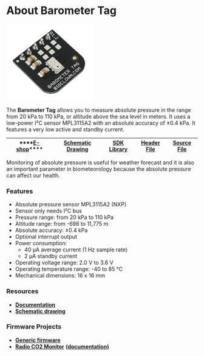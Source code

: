 # About Barometer Tag

![](../.gitbook/assets/_basics_module-overview_barometer-tag.png)

The **Barometer Tag** allows you to measure absolute pressure in the range from 20 kPa to 110 kPa, or altitude above the sea level in meters. It uses a low-power I²C sensor MPL3115A2 with an absolute accuracy of ±0.4 kPa. It features a very low active and standby current.

| \*\*\*\*[**E-shop**](https://shop.bigclown.com/barometer-tag)\*\*\*\* | [**Schematic Drawing**](https://github.com/bigclownlabs/bc-hardware/tree/master/out/bc-tag-barometer) | [**SDK Library**](https://sdk.bigclown.com/group__bc__tag__barometer) | [**Header File**](https://github.com/bigclownlabs/bcf-sdk/blob/master/bcl/inc/bc_tag_barometer.h) | [**Source File**](https://github.com/bigclownlabs/bcf-sdk/blob/master/bcl/src/bc_tag_barometer.c) |
| :---: | :---: | :---: | :---: | :---: |


Monitoring of absolute pressure is useful for weather forecast and it is also an important parameter in biometeorology because the absolute pressure can affect our health.

### Features <a id="features"></a>

* Absolute pressure sensor MPL3115A2 \(NXP\)
* Sensor only needs I²C bus
* Pressure range: from 20 kPa to 110 kPa
* Altitude range: from -698 to 11,775 m
* Absolute accuracy: ±0.4 kPa
* Optional interrupt output
* Power consumption:
  * 40 µA average current \(1 Hz sample rate\)
  * 2 µA standby current
* Operating voltage range: 2.0 V to 3.6 V
* Operating temperature range: -40 to 85 °C
* Mechanical dimensions: 16 x 16 mm

### Resources <a id="resources"></a>

* [**Documentation**](https://www.bigclown.com/doc/hardware/about-barometer-tag/)
* [**Schematic drawing**](https://github.com/bigclownlabs/bc-hardware/tree/master/out/bc-tag-barometer)

### Firmware Projects <a id="firmware-projects"></a>

* [**Generic firmware**](https://github.com/bigclownlabs/bcf-generic-node/releases)
* [**Radio CO2 Monitor**](https://github.com/bigclownlabs/bcf-radio-co2-monitor/releases) [**\(documentation\)**](https://www.bigclown.com/doc/projects/radio-co2-monitor/)

